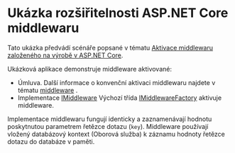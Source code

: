 # <a name="aspnet-core-middleware-extensibility-sample"></a>Ukázka rozšiřitelnosti ASP.NET Core middlewaru

Tato ukázka předvádí scénáře popsané v tématu [Aktivace middlewaru založeného na výrobě v ASP.NET Core](https://docs.microsoft.com/aspnet/core/fundamentals/middleware/middleware-extensibility).

Ukázková aplikace demonstruje middleware aktivované:

* Úmluva. Další informace o konvenční aktivaci middlewaru najdete v tématu [middleware](https://docs.microsoft.com/aspnet/core/fundamentals/middleware/) .
* Implementace [IMiddleware](https://docs.microsoft.com/dotnet/api/microsoft.aspnetcore.http.imiddleware) Výchozí třída [IMiddlewareFactory](https://docs.microsoft.com/dotnet/api/microsoft.aspnetcore.http.imiddlewarefactory) aktivuje middleware.

Implementace middlewaru fungují identicky a zaznamenávají hodnotu poskytnutou parametrem řetězce dotazu (`key`). Middleware používají vložený databázový kontext (Oborová služba) k záznamu hodnoty řetězce dotazu do databáze v paměti.
